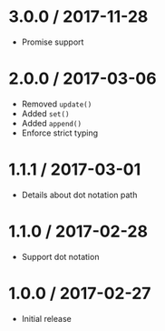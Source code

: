 3.0.0 / 2017-11-28
==================

  * Promise support

2.0.0 / 2017-03-06
==================

  * Removed `update()`
  * Added `set()`
  * Added `append()`
  * Enforce strict typing

1.1.1 / 2017-03-01
==================

  * Details about dot notation path

1.1.0 / 2017-02-28
==================

  * Support dot notation

1.0.0 / 2017-02-27
==================

  * Initial release
